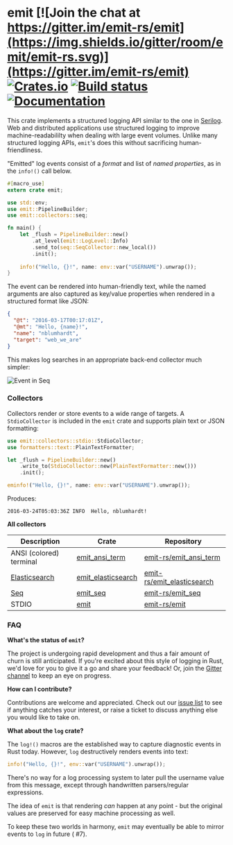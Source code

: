 # emit  [![Join the chat at https://gitter.im/emit-rs/emit](https://img.shields.io/gitter/room/emit/emit-rs.svg)](https://gitter.im/emit-rs/emit) [![Crates.io](https://img.shields.io/crates/v/emit.svg)](https://crates.io/crates/emit) [![Build status](https://travis-ci.org/emit-rs/emit.svg?branch=master)](https://travis-ci.org/emit-rs/emit) [![Documentation](https://img.shields.io/badge/docs-rustdoc-orange.svg)](http://emit-rs.github.io/emit/emit/index.html)

This crate implements a structured logging API similar to the one in [Serilog](http://serilog.net). Web and distributed applications use structured logging to improve machine-readabililty when dealing with large event volumes. Unlike many structured logging APIs, `emit`'s does this without sacrificing human-friendliness.


"Emitted" log events consist of a _format_ and list of _named properties_, as in the `info!()` call below.

```rust
#[macro_use]
extern crate emit;

use std::env;
use emit::PipelineBuilder;
use emit::collectors::seq;

fn main() {
    let _flush = PipelineBuilder::new()
        .at_level(emit::LogLevel::Info)
        .send_to(seq::SeqCollector::new_local())
        .init();
            
    info!("Hello, {}!", name: env::var("USERNAME").unwrap());
}
```

The event can be rendered into human-friendly text, while the named arguments are also captured as key/value properties when rendered in a structured format like JSON:

```json
{
  "@t": "2016-03-17T00:17:01Z",
  "@mt": "Hello, {name}!",
  "name": "nblumhardt",
  "target": "web_we_are"
}
```

This makes log searches in an appropriate back-end collector much simpler:

![Event in Seq](https://raw.githubusercontent.com/nblumhardt/emit/master/asset/event_in_seq.png)

### Collectors

Collectors render or store events to a wide range of targets. A `StdioCollector` is included in the `emit` crate and supports plain text or JSON formatting:

```rust
use emit::collectors::stdio::StdioCollector;
use formatters::text::PlainTextFormatter;

let _flush = PipelineBuilder::new()
    .write_to(StdioCollector::new(PlainTextFormatter::new()))
    .init();

eminfo!("Hello, {}!", name: env::var("USERNAME").unwrap());
```

Produces:

```
2016-03-24T05:03:36Z INFO  Hello, nblumhardt!
```

**All collectors**

| Description | Crate | Repository |
| ----------- | ----- | ---------- |
| ANSI (colored) terminal | [emit_ansi_term](https://crates.io/crates/emit_ansi_term) | [emit-rs/emit_ansi_term](https://github.com/emit-rs/emit_ansi_term) |
| [Elasticsearch](https://elastic.co) | [emit_elasticsearch](https://crates.io/crates/emit_elasticsearch) | [emit-rs/emit_elasticsearch](https://github.com/emit-rs/emit_elasticsearch) |
| [Seq](https://getseq.net) | [emit_seq](https://crates.io/crates/emit_seq) | [emit-rs/emit_seq](https://github.com/emit-rs/emit_seq) |
| STDIO | [emit](https://crates.io/crates/emit) | [emit-rs/emit](https://github.com/emit-rs/emit) |

### FAQ

**What's the status of `emit`?**

The project is undergoing rapid development and thus a fair amount of churn is still anticipated. If you're excited about this style of logging in Rust, we'd love for you to give it a go and share your feedback! Or, join the [Gitter channel](https://gitter.im/emit-rs/emit) to keep an eye on progress.

**How can I contribute?**

Contributions are welcome and appreciated. Check out our [issue list](https://github.com/emit-rs/emit/issues) to see if anything catches your interest, or raise a ticket to discuss anything else you would like to take on.

**What about the `log` crate?**

The `log!()` macros are the established way to capture diagnostic events in Rust today. However, `log` destructively renders events into text:

```rust
info!("Hello, {}!", env::var("USERNAME").unwrap());
```

There's no way for a log processing system to later pull the username value from this message, except through handwritten parsers/regular expressions.

The idea of `emit` is that rendering _can_ happen at any point - but the original values are preserved for easy machine processing as well.

To keep these two worlds in harmony, `emit` may eventually be able to mirror events to `log` in future ( #7).
